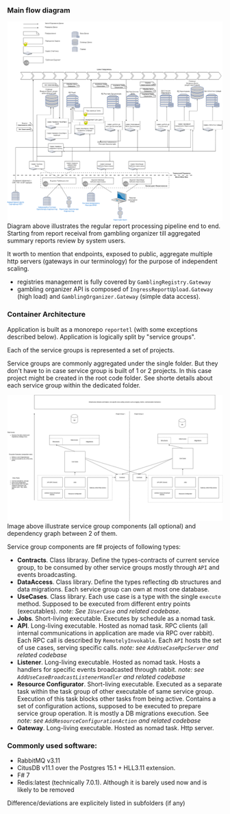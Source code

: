 ### Main flow diagram

![image info](./container-level-flow-diagram.png)
Diagram above illustrates the regular report processing pipeline end to end. Starting from report receival from gambling organizer till aggregated summary reports review by system users.

It worth to mention that endpoints, exposed to public, aggregate multiple http servers (gateways in our terminology) for the purpose of independent scaling.

- registries management is fully covered by `GamblingRegistry.Gateway`
- gambling organizer API is composed of `IngressReportUpload.Gateway` (high load) and `GamblingOrganizer.Gateway` (simple data access). 


### Container Architecture

Application is built as a monorepo `reportetl` (with some exceptions described below).
Application is logically split by "service groups".


Each of the service groups is represented a set of projects.

Service groups are commonly aggregated under the single folder. But they don't have to in case service group is built of 1 or 2 projects. In this case project might be created in the root code folder.
See shorte details about each service group within the dedicated folder.


![image info](./service-group-structure.png)
Image above illustrate service group components (all optional) and dependency graph between 2 of them.

Service group components are f# projects of following types:
- **Contracts**. Class libraray. Define the types-contracts of current service group, to be consumed by other service groups mostly through `API` and events broadcasting.
- **DataAccess**. Class library. Define the types reflecting db structures and data migrations. Each service group can own at most one database.
- **UseCases**. Class library. Each use case is a type with the single `execute` method. Supposed to be executed from different entry points (executables). _note: See `IUserCase` and related codebase_.
- **Jobs**. Short-living executable. Executes by schedule as a nomad task.
- **API**.  Long-living executable. Hosted as nomad task. RPC clients (all internal communications in application are made via RPC over rabbit). Each RPC call is described by `RemotelyInvokable`. Each `API` hosts the set of use cases, serving specific calls. _note: see `AddUseCaseRpcServer` and related codebase_
- **Listener**.  Long-living executable. Hosted as nomad task. Hosts a handlers for specific events broadcasted through rabbit. _note: see `AddUseCaseBroadcastListenerHandler` and related codebase_
- **Resource Configurator**.  Short-living executable. Executed as a separate task within the task group of other executable of same service group. Execution of this task blocks other tasks from being active. Contains a set of configuration actions, supposed to be executed to prepare service group operation. It is mostly a DB migrations execution. See _note: see `AddResourceConfigurationAction` and related codebase_
- **Gateway**. Long-living executable. Hosted as nomad task. Http server.



### Commonly used software:
- RabbitMQ v3.11
- CitusDB v11.1 over the Postgres 15.1 + HLL3.11 extension.
- F# 7 
- Redis:latest (technically 7.0.1). Although it is barely used now and is likely to be removed

Difference/deviations are explicitely listed in subfolders (if any)